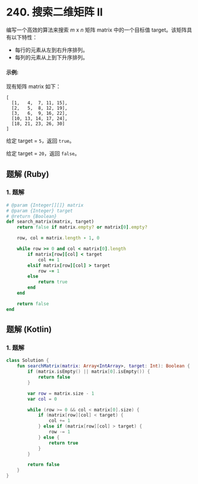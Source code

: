 # 240. 搜索二维矩阵 II
编写一个高效的算法来搜索 *m* x *n* 矩阵 matrix 中的一个目标值 target。该矩阵具有以下特性：
* 每行的元素从左到右升序排列。
* 每列的元素从上到下升序排列。

#### 示例:
现有矩阵 matrix 如下：
```
[
  [1,   4,  7, 11, 15],
  [2,   5,  8, 12, 19],
  [3,   6,  9, 16, 22],
  [10, 13, 14, 17, 24],
  [18, 21, 23, 26, 30]
]
```

给定 target = `5`，返回 `true`。

给定 target = `20`，返回 `false`。

## 题解 (Ruby)

### 1. 题解
```Ruby
# @param {Integer[][]} matrix
# @param {Integer} target
# @return {Boolean}
def search_matrix(matrix, target)
    return false if matrix.empty? or matrix[0].empty?

    row, col = matrix.length - 1, 0

    while row >= 0 and col < matrix[0].length
        if matrix[row][col] < target
            col += 1
        elsif matrix[row][col] > target
            row -= 1
        else
            return true
        end
    end

    return false
end
```

## 题解 (Kotlin)

### 1. 题解
```Kotlin
class Solution {
    fun searchMatrix(matrix: Array<IntArray>, target: Int): Boolean {
        if (matrix.isEmpty() || matrix[0].isEmpty()) {
            return false
        }

        var row = matrix.size - 1
        var col = 0

        while (row >= 0 && col < matrix[0].size) {
            if (matrix[row][col] < target) {
                col += 1
            } else if (matrix[row][col] > target) {
                row -= 1
            } else {
                return true
            }
        }

        return false
    }
}
```
